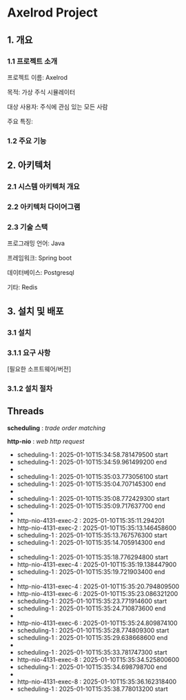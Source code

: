 # Axelrod Project

## 1. 개요

### 1.1 프로젝트 소개

프로젝트 이름: Axelrod

목적: 가상 주식 시뮬레이터

대상 사용자: 주식에 관심 있는 모든 사람

주요 특징: 


### 1.2 주요 기능


## 2. 아키텍처

### 2.1 시스템 아키텍처 개요



### 2.2 아키텍처 다이어그램



### 2.3 기술 스택

프로그래밍 언어: Java

프레임워크: Spring boot

데이터베이스: Postgresql

기타: Redis

## 3. 설치 및 배포

### 3.1 설치

### 3.1.1 요구 사항

[필요한 소프트웨어/버전]

### 3.1.2 설치 절차

## Threads

**scheduling** : *trade order matching*

**http-nio** : *web http request* 
- scheduling-1 : 2025-01-10T15:34:58.781479500 start
- scheduling-1 : 2025-01-10T15:34:59.961499200 end
- 
- scheduling-1 : 2025-01-10T15:35:03.773056100  start
- scheduling-1 : 2025-01-10T15:35:04.707145300 end
- 
- scheduling-1 : 2025-01-10T15:35:08.772429300 start
- scheduling-1 : 2025-01-10T15:35:09.717637700 end
- 
- http-nio-4131-exec-2 : 2025-01-10T15:35:11.294201
- http-nio-4131-exec-2 : 2025-01-10T15:35:13.146458600
- scheduling-1 : 2025-01-10T15:35:13.767576300 start
- scheduling-1 : 2025-01-10T15:35:14.705914300 end
- 
- scheduling-1 : 2025-01-10T15:35:18.776294800 start
- http-nio-4131-exec-4 : 2025-01-10T15:35:19.138447900
- scheduling-1 : 2025-01-10T15:35:19.721903400 end
- 
- http-nio-4131-exec-4 : 2025-01-10T15:35:20.794809500
- http-nio-4131-exec-6 : 2025-01-10T15:35:23.086321200
- scheduling-1 : 2025-01-10T15:35:23.771914600 start
- scheduling-1 : 2025-01-10T15:35:24.710873600 end
- 
- http-nio-4131-exec-6 : 2025-01-10T15:35:24.809874100
- scheduling-1 : 2025-01-10T15:35:28.774809300 start
- scheduling-1 : 2025-01-10T15:35:29.638668600 end
- 
- scheduling-1 : 2025-01-10T15:35:33.781747300 start
- http-nio-4131-exec-8 : 2025-01-10T15:35:34.525800600
- scheduling-1 : 2025-01-10T15:35:34.698798700 end
- 
- http-nio-4131-exec-8 : 2025-01-10T15:35:36.162318400
- scheduling-1 : 2025-01-10T15:35:38.778013200 start